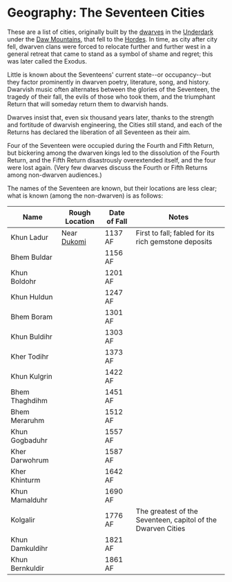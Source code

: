 # Geography: The Seventeen Cities
These are a list of cities, originally built by the [dwarves](/Races/Dwarves.md) in the [Underdark](/Geography/Underdark.md) under the [Daw Mountains](/Geography/DawMountains.md), that fell to the [Hordes](/Races/Hordes.md). In time, as city after city fell, dwarven clans were forced to relocate further and further west in a general retreat that came to stand as a symbol of shame and regret; this was later called the Exodus. 

Little is known about the Seventeens' current state--or occupancy--but they factor prominently in dwarven poetry, literature, song, and history. Dwarvish music often alternates between the glories of the Seventeen, the tragedy of their fall, the evils of those who took them, and the triumphant Return that will someday return them to dwarvish hands.

Dwarves insist that, even six thousand years later, thanks to the strength and fortitude of dwarvish engineering, the Cities still stand, and each of the Returns has declared the liberation of all Seventeen as their aim.

Four of the Seventeen were occupied during the Fourth and Fifth Return, but bickering among the dwarven kings led to the dissolution of the Fourth Return, and the Fifth Return disastrously overextended itself, and the four were lost again. (Very few dwarves discuss the Fourth or Fifth Returns among non-dwarven audiences.)

The names of the Seventeen are known, but their locations are less clear; what is known (among the non-dwarven) is as follows:

Name | Rough Location | Date of Fall | Notes
-----|----------------|--------------|---------
Khun Ladur|Near [Dukomi](/Cities/Dukomi.md)|1137 AF|First to fall; fabled for its rich gemstone deposits
Bhem Buldar| | 1156 AF |
Khun Boldohr| | 1201 AF |
Khun Huldun| | 1247 AF |
Bhem Boram| | 1301 AF |
Khun Buldihr| | 1303 AF |
Kher Todihr| | 1373 AF |
Khun Kulgrin| | 1422 AF |
Bhem Thaghdihm| | 1451 AF |
Bhem Meraruhm| | 1512 AF |
Khun Gogbaduhr| | 1557 AF |
Kher Darwohrum| | 1587 AF |
Kher Khinturm| | 1642 AF |
Khun Mamalduhr| | 1690 AF |
Kolgalir| | 1776 AF | The greatest of the Seventeen, capitol of the Dwarven Cities
Khun Damkuldihr| | 1821 AF |
Khun Bernkuldir| | 1861 AF |
